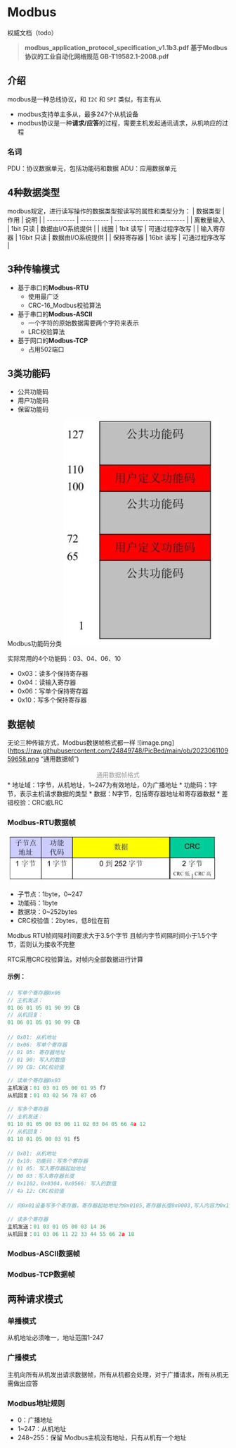 # Modbus

权威文档（todo）
> **modbus_application_protocol_specification_v1.1b3.pdf**
> **基于Modbus协议的工业自动化网络规范 GB-T19582.1-2008.pdf**

## 介绍

modbus是一种总线协议，和 `I2C` 和 `SPI` 类似，有主有从
* modbus支持单主多从，最多247个从机设备
* modbus协议是一种**请求/应答**的过程，需要主机发起通讯请求，从机响应的过程

### 名词

PDU：协议数据单元，包括功能码和数据
ADU：应用数据单元

## 4种数据类型

modbus规定，进行读写操作的数据类型按读写的属性和类型分为：
| 数据类型       | 作用       | 说明                      |
| ---------- | ---------- | ------------------------- |
| 离散量输入 | 1bit 只读  | 数据由I/O系统提供 |
| 线圈       | 1bit 读写  | 可通过程序改写  |
| 输入寄存器 | 16bit 只读 | 数据由I/O系统提供 |
| 保持寄存器 | 16bit 读写 | 可通过程序改写  |


## 3种传输模式

* 基于串口的**Modbus-RTU**
    * 使用最广泛
    * CRC-16_Modbus校验算法
* 基于串口的**Modbus-ASCII**
    * 一个字符的原始数据需要两个字符来表示
    * LRC校验算法
* 基于网口的**Modbus-TCP**
    * 占用502端口

## 3类功能码

* 公共功能码
* 用户功能码
* 保留功能码

Modbus功能码分类
![image.png|183](https://raw.githubusercontent.com/24849748/PicBed/main/ob/202306111009885.png)

实际常用的4个功能码：03、04、06、10
* 0x03：读多个保持寄存器
* 0x04：读输入寄存器
* 0x06：写单个保持寄存器
* 0x10：写多个保持寄存器



## 数据帧

无论三种传输方式，Modbus数据帧格式都一样
![image.png](https://raw.githubusercontent.com/24849748/PicBed/main/ob/202306110959658.png “通用数据帧”)
<center><div style="color:orange; border-bottom: 1px solid #d9d9d9; display: inline-block; color: #999; padding: 2px;">通用数据帧格式</div> </center>
* 地址域：1字节，从机地址，1~247为有效地址，0为广播地址
* 功能码：1字节，表示主机请求数据的类型
* 数据：N字节，包括寄存器地址和寄存器数据
* 差错校验：CRC或LRC


### Modbus-RTU数据帧

![image.png|539](https://raw.githubusercontent.com/24849748/PicBed/main/ob/202306142050464.png)
* 子节点：1byte，0~247
* 功能码：1byte
* 数据块：0~252bytes
* CRC校验值：2bytes，低8位在前

Modbus RTU帧间隔时间要求大于3.5个字节 
且帧内字节间隔时间小于1.5个字节，否则认为接收不完整

RTC采用CRC校验算法，对帧内全部数据进行计算

#### 示例：

```c
// 写单个寄存器0x06
// 主机发送：
01 06 01 05 01 90 99 CB
// 从机回复：
01 06 01 05 01 90 99 CB

// 0x01: 从机地址
// 0x06: 写单个寄存器
// 01 05: 寄存器地址 
// 01 90: 写入的数值
// 99 CB: CRC校验值
```

```c
// 读单个寄存器0x03
主机发送：01 03 01 05 00 01 95 f7  
从机回复：01 03 02 56 78 87 c6
```

```c
// 写多个寄存器
// 主机发送：
01 10 01 05 00 03 06 11 02 03 04 05 66 4a 12
// 从机回复：
01 10 01 05 00 03 91 f5

// 0x01: 从机地址
// 0x10: 功能码：写多个寄存器
// 01 05: 写入寄存器起始地址 
// 00 03：写入寄存器长度
// 0x1102，0x0304，0x0566: 写入的数值
// 4a 12: CRC校验值

// 向0x01设备写多个寄存器，寄存器起始地址为0x0105,寄存器长度0x0003,写入内容为0x1102、0x0304、0x0566，校验值为0x4a12
```

```c
// 读多个寄存器
主机发送：01 03 01 05 00 03 14 36  
从机回复：01 03 06 11 22 33 44 55 66 2a 18
```

### Modbus-ASCII数据帧

### Modbus-TCP数据帧


## 两种请求模式

### 单播模式
从机地址必须唯一，地址范围1-247

### 广播模式
主机向所有从机发出请求数据帧，所有从机都会处理，对于广播请求，所有从机无需做出应答

### Modbus地址规则

* 0：广播地址
* 1~247：从机地址
* 248~255：保留
Modbus主机没有地址，只有从机有一个地址





